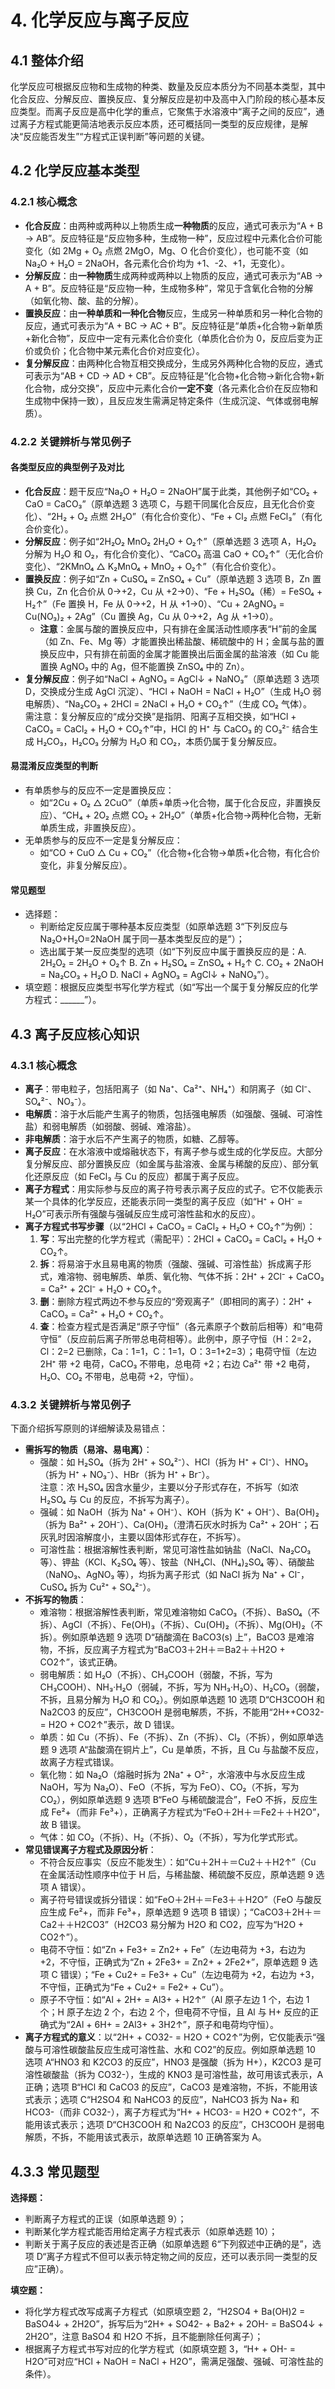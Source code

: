 # 4. 化学反应与离子反应

## 4.1 整体介绍

化学反应可根据反应物和生成物的种类、数量及反应本质分为不同基本类型，其中化合反应、分解反应、置换反应、复分解反应是初中及高中入门阶段的核心基本反应类型。而离子反应是高中化学的重点，它聚焦于水溶液中“离子之间的反应”，通过离子方程式能更简洁地表示反应本质，还可概括同一类型的反应规律，是解决“反应能否发生”“方程式正误判断”等问题的关键。

## 4.2 化学反应基本类型

### 4.2.1 核心概念

- **化合反应**：由两种或两种以上物质生成**一种物质**的反应，通式可表示为“A + B → AB”。反应特征是“反应物多种，生成物一种”，反应过程中元素化合价可能变化（如 2Mg + O₂ 点燃 2MgO，Mg、O 化合价变化），也可能不变（如 Na₂O + H₂O = 2NaOH，各元素化合价均为 +1、-2、+1，无变化）。
- **分解反应**：由**一种物质**生成两种或两种以上物质的反应，通式可表示为“AB → A + B”。反应特征是“反应物一种，生成物多种”，常见于含氧化合物的分解（如氧化物、酸、盐的分解）。
- **置换反应**：由**一种单质和一种化合物**反应，生成另一种单质和另一种化合物的反应，通式可表示为“A + BC → AC + B”。反应特征是“单质+化合物→新单质+新化合物”，反应中一定有元素化合价变化（单质化合价为 0，反应后变为正价或负价；化合物中某元素化合价对应变化）。
- **复分解反应**：由两种化合物互相交换成分，生成另外两种化合物的反应，通式可表示为“AB + CD → AD + CB”。反应特征是“化合物+化合物→新化合物+新化合物，成分交换”，反应中元素化合价**一定不变**（各元素化合价在反应物和生成物中保持一致），且反应发生需满足特定条件（生成沉淀、气体或弱电解质）。

### 4.2.2 关键辨析与常见例子
#### 各类型反应的典型例子及对比

- **化合反应**：题干反应“Na₂O + H₂O = 2NaOH”属于此类，其他例子如“CO₂ + CaO = CaCO₃”（原单选题 3 选项 C，与题干同属化合反应，且无化合价变化）、“2H₂ + O₂ 点燃 2H₂O”（有化合价变化）、“Fe + Cl₂ 点燃 FeCl₃”（有化合价变化）。
- **分解反应**：例子如“2H₂O₂ MnO₂ 2H₂O + O₂↑”（原单选题 3 选项 A，H₂O₂ 分解为 H₂O 和 O₂，有化合价变化）、“CaCO₃ 高温 CaO + CO₂↑”（无化合价变化）、“2KMnO₄ △ K₂MnO₄ + MnO₂ + O₂↑”（有化合价变化）。
- **置换反应**：例子如“Zn + CuSO₄ = ZnSO₄ + Cu”（原单选题 3 选项 B，Zn 置换 Cu，Zn 化合价从 0→+2，Cu 从 +2→0）、“Fe + H₂SO₄（稀）= FeSO₄ + H₂↑”（Fe 置换 H，Fe 从 0→+2，H 从 +1→0）、“Cu + 2AgNO₃ = Cu(NO₃)₂ + 2Ag”（Cu 置换 Ag，Cu 从 0→+2，Ag 从 +1→0）。  
  - **注意**：金属与酸的置换反应中，只有排在金属活动性顺序表“H”前的金属（如 Zn、Fe、Mg 等）才能置换出稀盐酸、稀硫酸中的 H；金属与盐的置换反应中，只有排在前面的金属才能置换出后面金属的盐溶液（如 Cu 能置换 AgNO₃ 中的 Ag，但不能置换 ZnSO₄ 中的 Zn）。
- **复分解反应**：例子如“NaCl + AgNO₃ = AgCl↓ + NaNO₃”（原单选题 3 选项 D，交换成分生成 AgCl 沉淀）、“HCl + NaOH = NaCl + H₂O”（生成 H₂O 弱电解质）、“Na₂CO₃ + 2HCl = 2NaCl + H₂O + CO₂↑”（生成 CO₂ 气体）。  
  需注意：复分解反应的“成分交换”是指阴、阳离子互相交换，如“HCl + CaCO₃ = CaCl₂ + H₂O + CO₂↑”中，HCl 的 H⁺ 与 CaCO₃ 的 CO₃²⁻ 结合生成 H₂CO₃，H₂CO₃ 分解为 H₂O 和 CO₂，本质仍属于复分解反应。

#### 易混淆反应类型的判断

- 有单质参与的反应不一定是置换反应：
  - 如“2Cu + O₂ △ 2CuO”（单质+单质→化合物，属于化合反应，非置换反应）、“CH₄ + 2O₂ 点燃 CO₂ + 2H₂O”（单质+化合物→两种化合物，无新单质生成，非置换反应）。
- 无单质参与的反应不一定是复分解反应：
  - 如“CO + CuO △ Cu + CO₂”（化合物+化合物→单质+化合物，有化合价变化，非复分解反应）。

#### 常见题型
- 选择题：
  - 判断给定反应属于哪种基本反应类型（如原单选题 3“下列反应与 Na₂O+H₂O=2NaOH 属于同一基本类型反应的是”）；
  - 选出属于某一反应类型的选项（如“下列反应中属于置换反应的是：A. 2H₂O₂ = 2H₂O + O₂↑ B. Zn + H₂SO₄ = ZnSO₄ + H₂↑ C. CO₂ + 2NaOH = Na₂CO₃ + H₂O D. NaCl + AgNO₃ = AgCl↓ + NaNO₃”）。
- 填空题：根据反应类型书写化学方程式（如“写出一个属于复分解反应的化学方程式：______”）。

## 4.3 离子反应核心知识

### 4.3.1 核心概念
- **离子**：带电粒子，包括阳离子（如 Na⁺、Ca²⁺、NH₄⁺）和阴离子（如 Cl⁻、SO₄²⁻、NO₃⁻）。
- **电解质**：溶于水后能产生离子的物质，包括强电解质（如强酸、强碱、可溶性盐）和弱电解质（如弱酸、弱碱、难溶盐）。
- **非电解质**：溶于水后不产生离子的物质，如糖、乙醇等。
- **离子反应**：在水溶液中或熔融状态下，有离子参与或生成的化学反应。大部分复分解反应、部分置换反应（如金属与盐溶液、金属与稀酸的反应）、部分氧化还原反应（如 FeCl₃ 与 Cu 的反应）都属于离子反应。
- **离子方程式**：用实际参与反应的离子符号表示离子反应的式子。它不仅能表示某一个具体的化学反应，还能表示同一类型的离子反应（如“H⁺ + OH⁻ = H₂O”可表示所有强酸与强碱反应生成可溶性盐和水的反应）。
- **离子方程式书写步骤**（以“2HCl + CaCO₃ = CaCl₂ + H₂O + CO₂↑”为例）：
   1. **写**：写出完整的化学方程式（需配平）：2HCl + CaCO₃ = CaCl₂ + H₂O + CO₂↑。
   2. **拆**：将易溶于水且易电离的物质（强酸、强碱、可溶性盐）拆成离子形式，难溶物、弱电解质、单质、氧化物、气体不拆：2H⁺ + 2Cl⁻ + CaCO₃ = Ca²⁺ + 2Cl⁻ + H₂O + CO₂↑。
   3. **删**：删除方程式两边不参与反应的“旁观离子”（即相同的离子）：2H⁺ + CaCO₃ = Ca²⁺ + H₂O + CO₂↑。
   4. **查**：检查方程式是否满足“原子守恒”（各元素原子个数前后相等）和“电荷守恒”（反应前后离子所带总电荷相等）。此例中，原子守恒（H：2=2，Cl：2=2 已删除，Ca：1=1，C：1=1，O：3=1+2=3）；电荷守恒（左边 2H⁺ 带 +2 电荷，CaCO₃ 不带电，总电荷 +2；右边 Ca²⁺ 带 +2 电荷，H₂O、CO₂ 不带电，总电荷 +2，守恒）。

### 4.3.2 关键辨析与常见例子

下面介绍拆写原则的详细解读及易错点：

- **需拆写的物质（易溶、易电离）**：
  - 强酸：如 H₂SO₄（拆为 2H⁺ + SO₄²⁻）、HCl（拆为 H⁺ + Cl⁻）、HNO₃（拆为 H⁺ + NO₃⁻）、HBr（拆为 H⁺ + Br⁻）。  
    注意：浓 H₂SO₄ 因含水量少，主要以分子形式存在，不拆写（如浓 H₂SO₄ 与 Cu 的反应，不拆写为离子）。
  - 强碱：如 NaOH（拆为 Na⁺ + OH⁻）、KOH（拆为 K⁺ + OH⁻）、Ba(OH)₂（拆为 Ba²⁺ + 2OH⁻）、Ca(OH)₂（澄清石灰水时拆为 Ca²⁺ + 2OH⁻；石灰乳时因溶解度小，主要以固体形式存在，不拆写）。
  - 可溶性盐：根据溶解性表判断，常见可溶性盐如钠盐（NaCl、Na₂CO₃ 等）、钾盐（KCl、K₂SO₄ 等）、铵盐（NH₄Cl、(NH₄)₂SO₄ 等）、硝酸盐（NaNO₃、AgNO₃ 等），均拆为离子形式（如 NaCl 拆为 Na⁺ + Cl⁻，CuSO₄ 拆为 Cu²⁺ + SO₄²⁻）。
- **不拆写的物质**：
  - 难溶物：根据溶解性表判断，常见难溶物如 CaCO₃（不拆）、BaSO₄（不拆）、AgCl（不拆）、Fe(OH)₃（不拆）、Cu(OH)₂（不拆）、Mg(OH)₂（不拆）。例如原单选题 9 选项 D“硝酸滴在 BaCO3(s) 上”，BaCO3 是难溶物，不拆，反应离子方程式为“BaCO3＋2H＋＝Ba2＋＋H2O + CO2↑”，该式正确。
  - 弱电解质：如 H₂O（不拆）、CH₃COOH（弱酸，不拆，写为 CH₃COOH）、NH₃·H₂O（弱碱，不拆，写为 NH₃·H₂O）、H₂CO₃（弱酸，不拆，且易分解为 H₂O 和 CO₂）。例如原单选题 10 选项 D“CH3COOH 和 Na2CO3 的反应”，CH3COOH 是弱电解质，不拆，不能用“2H++CO32- = H2O + CO2↑”表示，故 D 错误。
  - 单质：如 Cu（不拆）、Fe（不拆）、Zn（不拆）、Cl₂（不拆），例如原单选题 9 选项 A“盐酸滴在铜片上”，Cu 是单质，不拆，且 Cu 与盐酸不反应，故离子方程式错误。
  - 氧化物：如 Na₂O（熔融时拆为 2Na⁺ + O²⁻，水溶液中与水反应生成 NaOH，写为 Na₂O）、FeO（不拆，写为 FeO）、CO₂（不拆，写为 CO₂），例如原单选题 9 选项 B“FeO 与稀硫酸混合”，FeO 不拆，反应生成 Fe²+（而非 Fe³+），正确离子方程式为“FeO＋2H＋＝Fe2＋＋H2O”，故 B 错误。
  - 气体：如 CO₂（不拆）、H₂（不拆）、O₂（不拆），写为化学式形式。
- **常见错误离子方程式及原因分析**：
  - 不符合反应事实（反应不能发生）：如“Cu＋2H＋＝Cu2＋＋H2↑”（Cu 在金属活动性顺序中位于 H 后，与稀盐酸、稀硫酸不反应，原单选题 9 选项 A 错误）。
  - 离子符号错误或拆分错误：如“FeO＋2H＋＝Fe3＋＋H2O”（FeO 与酸反应生成 Fe²+，而非 Fe³+，原单选题 9 选项 B 错误）；“CaCO3＋2H＋＝Ca2＋＋H2CO3”（H2CO3 易分解为 H2O 和 CO2，应写为“H2O + CO2↑”）。
  - 电荷不守恒：如“Zn + Fe3+ = Zn2+ + Fe”（左边电荷为 +3，右边为 +2，不守恒，正确式为“Zn + 2Fe3+ = Zn2+ + 2Fe2+”，原单选题 9 选项 C 错误）；“Fe + Cu2+ = Fe3+ + Cu”（左边电荷为 +2，右边为 +3，不守恒，正确式为“Fe + Cu2+ = Fe2+ + Cu”）。
  - 原子不守恒：如“Al + 2H+ = Al3+ + H2↑”（Al 原子左边 1 个，右边 1 个；H 原子左边 2 个，右边 2 个，但电荷不守恒，且 Al 与 H+ 反应的正确式为“2Al + 6H+ = 2Al3+ + 3H2↑”，原子和电荷均守恒）。
- **离子方程式的意义**：以“2H+ + CO32- = H2O + CO2↑”为例，它仅能表示“强酸与可溶性碳酸盐反应生成可溶性盐、水和 CO2”的反应。例如原单选题 10 选项 A“HNO3 和 K2CO3 的反应”，HNO3 是强酸（拆为 H+），K2CO3 是可溶性碳酸盐（拆为 CO32-），生成的 KNO3 是可溶性盐，故可用该式表示，A 正确；选项 B“HCl 和 CaCO3 的反应”，CaCO3 是难溶物，不拆，不能用该式表示；选项 C“H2SO4 和 NaHCO3 的反应”，NaHCO3 拆为 Na+ 和 HCO3-（而非 CO32-），离子方程式为“H+ + HCO3- = H2O + CO2↑”，不能用该式表示；选项 D“CH3COOH 和 Na2CO3 的反应”，CH3COOH 是弱电解质，不拆，不能用该式表示，故原单选题 10 正确答案为 A。

## 4.3.3 常见题型

**选择题：** 

- 判断离子方程式的正误（如原单选题 9）；
- 判断某化学方程式能否用给定离子方程式表示（如原单选题 10）；
- 判断关于离子反应的表述是否正确（如原单选题 6“下列叙述中正确的是”，选项 D“离子方程式不但可以表示特定物之间的反应，还可以表示同一类型的反应”正确）。

**填空题：**

- 将化学方程式改写成离子方程式（如原填空题 2，“H2SO4 + Ba(OH)2 = BaSO4↓ + 2H2O”，拆写后为“2H+ + SO42- + Ba2+ + 2OH- = BaSO4↓ + 2H2O”，注意 BaSO4 和 H2O 不拆，且不能删除任何离子）；
- 根据离子方程式书写对应的化学方程式（如原填空题 3，“H+ + OH- = H2O”可对应“HCl + NaOH = NaCl + H2O”，需满足强酸、强碱、可溶性盐的条件）。